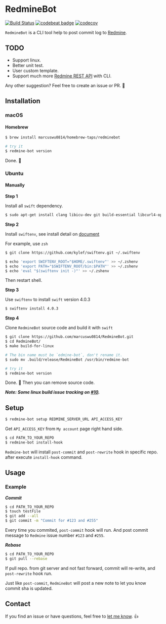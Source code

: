 # RedmineBot

[![Build Status](https://travis-ci.org/marcuswu0814/RedmineBot.svg?branch=master)](https://travis-ci.org/marcuswu0814/RedmineBot)
[![codebeat badge](https://codebeat.co/badges/68649015-0c5d-4102-bb00-0ee54faeb7e3)](https://codebeat.co/projects/github-com-marcuswu0814-redminebot-master)
[![codecov](https://codecov.io/gh/marcuswu0814/RedmineBot/branch/master/graph/badge.svg)](https://codecov.io/gh/marcuswu0814/RedmineBot)

`RedmineBot` is a CLI tool help to post commit log to [Redmine](https://www.redmine.org).

## TODO

- Support linux.
- Better unit test.
- User custom template.
- Support much more [Redmine REST API](http://www.redmine.org/projects/redmine/wiki/Rest_api) with CLI.

Any other suggestion? Feel free to create an issue or PR. 🙏

## Installation

### macOS
#### Homebrew

```bash
$ brew install marcuswu0814/homebrew-taps/redminebot

# try it
$ redmine-bot version
```

Done. 🎉

### Ubuntu
#### Manually

**Step 1**

Install all `swift` dependency.

```bash
$ sudo apt-get install clang libicu-dev git build-essential libcurl4-openssl-dev
```

**Step 2**

Install `swiftenv`, see install detail on [document](https://swiftenv.fuller.li/en/latest/installation.html#uninstalling-swiftenv)

For example, use `zsh`

```bash
$ git clone https://github.com/kylef/swiftenv.git ~/.swiftenv

$ echo 'export SWIFTENV_ROOT="$HOME/.swiftenv"' >> ~/.zshenv
$ echo 'export PATH="$SWIFTENV_ROOT/bin:$PATH"' >> ~/.zshenv
$ echo 'eval "$(swiftenv init -)"' >> ~/.zshenv
```

Then restart shell.

**Step 3**

Use `swiftenv` to install `swift` version 4.0.3

```bash
$ swiftenv install 4.0.3
```
**Step 4**

Clone `RedmineBot` source code and build it with `swift`

```bash
$ git clone https://github.com/marcuswu0814/RedmineBot.git
$ cd RedmineBot/
$ make build-for-linux

# The bin name must be `edmine-bot`, don't rename it.
$ sudo mv .build/release/RedmineBot /usr/bin/redmine-bot

# try it
$ redmine-bot version
```
Done. 🎉 Then you can remove source code.

***Note: Some linux build issue tracking on [#10](https://github.com/marcuswu0814/RedmineBot/issues/10).***

## Setup

```bash
$ redmine-bot setup REDMINE_SERVER_URL API_ACCESS_KEY
```
Get `API_ACCESS_KEY` from `My account` page right hand side.

```bash
$ cd PATH_TO_YOUR_REPO
$ redmine-bot install-hook
```

`Redmine-bot` will install `post-commit` and `post-rewrite` hook in specific repo. after execute `install-hook` command.

## Usage

### Example

***Commit***

```bash
$ cd PATH_TO_YOUR_REPO
$ touch testFile
$ git add --all
$ git commit -m "Commit for #123 and #255"
```
Every time you commited, `post-commit` hook will run. And post commit message to `Redmine` issue number `#123` and `#255`.

***Rebase***

```bash
$ cd PATH_TO_YOUR_REPO
$ git pull --rebase
```
If pull repo. from git server and not fast forward, commit will re-write, and `post-rewrite` hook run.

Just like `post-commit`, `RedmineBot` will post a new note to let you know commit sha is updated.

## Contact

If you find an issue or have questions, feel free to [let me know](https://github.com/marcuswu0814/RedmineBot/issues/new). 👍